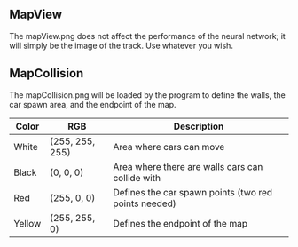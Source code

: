 ## MapView
The mapView.png does not affect the performance of the neural network; it will simply be the image of the track. Use whatever you wish.

## MapCollision
The mapCollision.png will be loaded by the program to define the walls, the car spawn area, and the endpoint of the map.

| Color      | RGB        	   | Description                              				 	|
|------------|-----------------|------------------------------------------------------------|
| White      | (255, 255, 255) | Area where cars can move                 				 	|
| Black      | (0, 0, 0)       | Area where there are walls cars can collide with 			|
| Red        | (255, 0, 0)     | Defines the car spawn points (two red points needed) 		|
| Yellow     | (255, 255, 0)   | Defines the endpoint of the map           					|